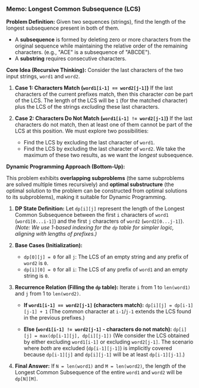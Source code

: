 ### **Memo: Longest Common Subsequence (LCS)**

**Problem Definition:**
Given two sequences (strings), find the length of the longest subsequence present in both of them.
*   A **subsequence** is formed by deleting zero or more characters from the original sequence while maintaining the relative order of the remaining characters. (e.g., "ACE" is a subsequence of "ABCDE").
*   A **substring** requires consecutive characters.

**Core Idea (Recursive Thinking):**
Consider the last characters of the two input strings, `word1` and `word2`.

1.  **Case 1: Characters Match (`word1[i-1] == word2[j-1]`)**
    If the last characters of the current prefixes match, then this character *can* be part of the LCS. The length of the LCS will be `1` (for the matched character) plus the LCS of the strings *excluding* these last characters.

2.  **Case 2: Characters Do Not Match (`word1[i-1] != word2[j-1]`)**
    If the last characters do not match, then at least one of them cannot be part of the LCS at this position. We must explore two possibilities:
    *   Find the LCS by excluding the last character of `word1`.
    *   Find the LCS by excluding the last character of `word2`.
    We take the maximum of these two results, as we want the *longest* subsequence.

**Dynamic Programming Approach (Bottom-Up):**

This problem exhibits **overlapping subproblems** (the same subproblems are solved multiple times recursively) and **optimal substructure** (the optimal solution to the problem can be constructed from optimal solutions to its subproblems), making it suitable for Dynamic Programming.

1.  **DP State Definition:**
    Let `dp[i][j]` represent the length of the Longest Common Subsequence between the first `i` characters of `word1` (`word1[0...i-1]`) and the first `j` characters of `word2` (`word2[0...j-1]`).
    *(Note: We use 1-based indexing for the `dp` table for simpler logic, aligning with lengths of prefixes.)*

2.  **Base Cases (Initialization):**
    *   `dp[0][j] = 0` for all `j`: The LCS of an empty string and any prefix of `word2` is `0`.
    *   `dp[i][0] = 0` for all `i`: The LCS of any prefix of `word1` and an empty string is `0`.

3.  **Recurrence Relation (Filling the `dp` table):**
    Iterate `i` from 1 to `len(word1)` and `j` from 1 to `len(word2)`.

    *   **If `word1[i-1] == word2[j-1]` (characters match):**
        `dp[i][j] = dp[i-1][j-1] + 1`
        (The common character at `i-1`/`j-1` extends the LCS found in the previous prefixes.)

    *   **Else (`word1[i-1] != word2[j-1]` - characters do not match):**
        `dp[i][j] = max(dp[i-1][j], dp[i][j-1])`
        (We consider the LCS obtained by either excluding `word1[i-1]` or excluding `word2[j-1]`. The scenario where *both* are excluded (`dp[i-1][j-1]`) is implicitly covered because `dp[i-1][j]` and `dp[i][j-1]` will be at least `dp[i-1][j-1]`.)

4.  **Final Answer:**
    If `N = len(word1)` and `M = len(word2)`, the length of the Longest Common Subsequence of the entire `word1` and `word2` will be `dp[N][M]`.
